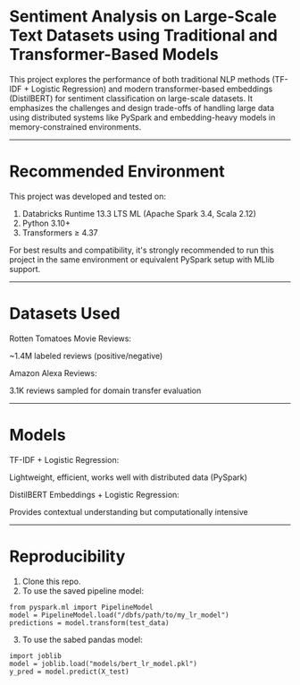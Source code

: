 # Sentiment Analysis on Large-Scale Text Datasets using Traditional and Transformer-Based Models

This project explores the performance of both traditional NLP methods (TF-IDF + Logistic Regression) and modern transformer-based embeddings (DistilBERT) for sentiment classification on large-scale datasets. It emphasizes the challenges and design trade-offs of handling large data using distributed systems like PySpark and embedding-heavy models in memory-constrained environments.

---

# Recommended Environment

This project was developed and tested on:
1. Databricks Runtime 13.3 LTS ML (Apache Spark 3.4, Scala 2.12)
2. Python 3.10+
3. Transformers ≥ 4.37
   
For best results and compatibility, it's strongly recommended to run this project in the same environment or equivalent PySpark setup with MLlib support.

---

# Datasets Used

Rotten Tomatoes Movie Reviews:

~1.4M labeled reviews (positive/negative)


Amazon Alexa Reviews:

3.1K reviews sampled for domain transfer evaluation

---

# Models

TF-IDF + Logistic Regression:

Lightweight, efficient, works well with distributed data (PySpark)


DistilBERT Embeddings + Logistic Regression:

Provides contextual understanding but computationally intensive

---

# Reproducibility

1. Clone this repo.
2. To use the saved pipeline model:

```
from pyspark.ml import PipelineModel
model = PipelineModel.load("/dbfs/path/to/my_lr_model")
predictions = model.transform(test_data)
```

3. To use the sabed pandas model:

```
import joblib
model = joblib.load("models/bert_lr_model.pkl")
y_pred = model.predict(X_test)
```


